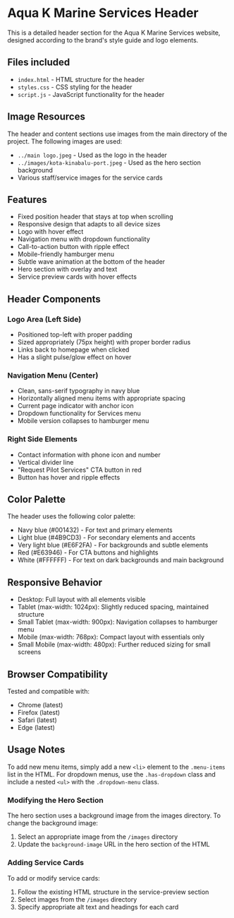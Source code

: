 # Aqua K Marine Services Header

This is a detailed header section for the Aqua K Marine Services website, designed according to the brand's style guide and logo elements.

## Files included

- `index.html` - HTML structure for the header
- `styles.css` - CSS styling for the header
- `script.js` - JavaScript functionality for the header

## Image Resources

The header and content sections use images from the main directory of the project. The following images are used:

- `../main logo.jpeg` - Used as the logo in the header
- `../images/kota-kinabalu-port.jpeg` - Used as the hero section background
- Various staff/service images for the service cards

## Features

- Fixed position header that stays at top when scrolling
- Responsive design that adapts to all device sizes
- Logo with hover effect
- Navigation menu with dropdown functionality
- Call-to-action button with ripple effect
- Mobile-friendly hamburger menu
- Subtle wave animation at the bottom of the header
- Hero section with overlay and text
- Service preview cards with hover effects

## Header Components

### Logo Area (Left Side)
- Positioned top-left with proper padding
- Sized appropriately (75px height) with proper border radius
- Links back to homepage when clicked
- Has a slight pulse/glow effect on hover

### Navigation Menu (Center)
- Clean, sans-serif typography in navy blue
- Horizontally aligned menu items with appropriate spacing
- Current page indicator with anchor icon
- Dropdown functionality for Services menu
- Mobile version collapses to hamburger menu

### Right Side Elements
- Contact information with phone icon and number
- Vertical divider line
- "Request Pilot Services" CTA button in red
- Button has hover and ripple effects

## Color Palette

The header uses the following color palette:

- Navy blue (#001432) - For text and primary elements
- Light blue (#4B9CD3) - For secondary elements and accents
- Very light blue (#E6F2FA) - For backgrounds and subtle elements
- Red (#E63946) - For CTA buttons and highlights
- White (#FFFFFF) - For text on dark backgrounds and main background

## Responsive Behavior

- Desktop: Full layout with all elements visible
- Tablet (max-width: 1024px): Slightly reduced spacing, maintained structure
- Small Tablet (max-width: 900px): Navigation collapses to hamburger menu
- Mobile (max-width: 768px): Compact layout with essentials only
- Small Mobile (max-width: 480px): Further reduced sizing for small screens

## Browser Compatibility

Tested and compatible with:
- Chrome (latest)
- Firefox (latest)
- Safari (latest)
- Edge (latest)

## Usage Notes

To add new menu items, simply add a new `<li>` element to the `.menu-items` list in the HTML. For dropdown menus, use the `.has-dropdown` class and include a nested `<ul>` with the `.dropdown-menu` class.

### Modifying the Hero Section

The hero section uses a background image from the images directory. To change the background image:

1. Select an appropriate image from the `/images` directory
2. Update the `background-image` URL in the hero section of the HTML

### Adding Service Cards

To add or modify service cards:

1. Follow the existing HTML structure in the service-preview section
2. Select images from the `/images` directory
3. Specify appropriate alt text and headings for each card 